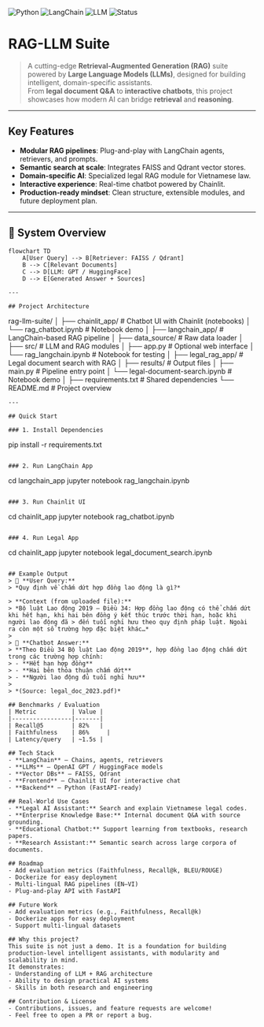 ![Python](https://img.shields.io/badge/Python-3.10-blue?logo=python)
![LangChain](https://img.shields.io/badge/LangChain-0.2.5-green)
![LLM](https://img.shields.io/badge/LLM-OpenAI%2FHuggingFace-orange)
![Status](https://img.shields.io/badge/Status-Active-brightgreen)

# RAG-LLM Suite

> A cutting-edge **Retrieval-Augmented Generation (RAG)** suite powered by **Large Language Models (LLMs)**, designed for building intelligent, domain-specific assistants.  
> From **legal document Q&A** to **interactive chatbots**, this project showcases how modern AI can bridge **retrieval** and **reasoning**.

---

## Key Features
- **Modular RAG pipelines**: Plug-and-play with LangChain agents, retrievers, and prompts.  
- **Semantic search at scale**: Integrates FAISS and Qdrant vector stores.  
- **Domain-specific AI**: Specialized legal RAG module for Vietnamese law.  
- **Interactive experience**: Real-time chatbot powered by Chainlit.  
- **Production-ready mindset**: Clean structure, extensible modules, and future deployment plan.  

---

## 🔎 System Overview

```mermaid
flowchart TD
    A[User Query] --> B[Retriever: FAISS / Qdrant]
    B --> C[Relevant Documents]
    C --> D[LLM: GPT / HuggingFace]
    D --> E[Generated Answer + Sources]

---

## Project Architecture
```
rag-llm-suite/
│
├── chainlit_app/           # Chatbot UI with Chainlit (notebooks)
│   └── rag_chatbot.ipynb # Notebook demo
│
├── langchain_app/          # LangChain-based RAG pipeline
│   ├── data_source/        # Raw data loader
│   ├── src/                # LLM and RAG modules
│   ├── app.py              # Optional web interface
│   └── rag_langchain.ipynb # Notebook for testing
│
├── legal_rag_app/          # Legal document search with RAG
│   ├── results/            # Output files
│   ├── main.py             # Pipeline entry point
│   └── legal-document-search.ipynb  # Notebook demo
│
├── requirements.txt        # Shared dependencies
└── README.md               # Project overview
```
---

## Quick Start

### 1. Install Dependencies
```
pip install -r requirements.txt
```

### 2. Run LangChain App
```
cd langchain_app
jupyter notebook rag_langchain.ipynb
```

### 3. Run Chainlit UI
```
cd chainlit_app
jupyter notebook rag_chatbot.ipynb
```

### 4. Run Legal App
```
cd chainlit_app
jupyter notebook legal_document_search.ipynb
```

## Example Output 
> 👤 **User Query:**  
> *Quy định về chấm dứt hợp đồng lao động là gì?*

> **Context (from uploaded file):**  
> *Bộ luật Lao động 2019 – Điều 34: Hợp đồng lao động có thể chấm dứt khi hết hạn, khi hai bên đồng ý kết thúc trước thời hạn, hoặc khi người lao động đã > đến tuổi nghỉ hưu theo quy định pháp luật. Ngoài ra còn một số trường hợp đặc biệt khác…* 
>
> 🤖 **Chatbot Answer:**  
> **Theo Điều 34 Bộ luật Lao động 2019**, hợp đồng lao động chấm dứt trong các trường hợp chính:  
> - **Hết hạn hợp đồng**  
> - **Hai bên thỏa thuận chấm dứt**  
> - **Người lao động đủ tuổi nghỉ hưu**  
>
> *(Source: legal_doc_2023.pdf)*

## Benchmarks / Evaluation
| Metric          | Value |
|-----------------|-------|
| Recall@5        | 82%   |
| Faithfulness    | 86%     |
| Latency/query   | ~1.5s |

## Tech Stack
- **LangChain** – Chains, agents, retrievers
- **LLMs** – OpenAI GPT / HuggingFace models
- **Vector DBs** – FAISS, Qdrant
- **Frontend** – Chainlit UI for interactive chat
- **Backend** – Python (FastAPI-ready)

## Real-World Use Cases
- **Legal AI Assistant:** Search and explain Vietnamese legal codes.
- **Enterprise Knowledge Base:** Internal document Q&A with source grounding.
- **Educational Chatbot:** Support learning from textbooks, research papers.
- **Research Assistant:** Semantic search across large corpora of documents.

## Roadmap
- Add evaluation metrics (Faithfulness, Recall@k, BLEU/ROUGE)
- Dockerize for easy deployment
- Multi-lingual RAG pipelines (EN–VI)
- Plug-and-play API with FastAPI

## Future Work
- Add evaluation metrics (e.g., Faithfulness, Recall@k)
- Dockerize apps for easy deployment
- Support multi-lingual datasets

## Why this project?
This suite is not just a demo. It is a foundation for building production-level intelligent assistants, with modularity and scalability in mind.
It demonstrates:
- Understanding of LLM + RAG architecture
- Ability to design practical AI systems
- Skills in both research and engineering

## Contribution & License
- Contributions, issues, and feature requests are welcome!  
- Feel free to open a PR or report a bug.